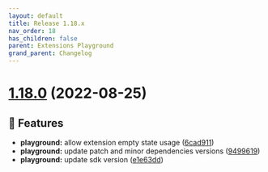 ```yaml
---
layout: default
title: Release 1.18.x
nav_order: 18
has_children: false
parent: Extensions Playground
grand_parent: Changelog
---
```


# [1.18.0](https://github.com/lumapps/lumapps-extensions-playground/compare/v1.17.2...v1.18.0) (2022-08-25)

## 🚀 Features

- **playground:** allow extension empty state usage ([6cad911](https://github.com/lumapps/lumapps-extensions-playground/commit/6cad91167026ce73d9634980f769dd788aa59384))
- **playground:** update patch and minor dependencies versions ([9499619](https://github.com/lumapps/lumapps-extensions-playground/commit/949961969826315d053a901c12b504367c96a4a7))
- **playground:** update sdk version ([e1e63dd](https://github.com/lumapps/lumapps-extensions-playground/commit/e1e63ddf05b22392c402ab0323c2f51e4480cb1e))
